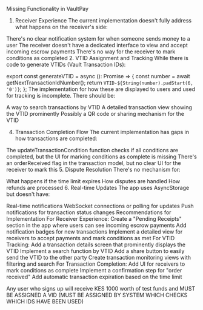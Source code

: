 Missing Functionality in VaultPay
1. Receiver Experience
The current implementation doesn't fully address what happens on the receiver's side:

There's no clear notification system for when someone sends money to a user
The receiver doesn't have a dedicated interface to view and accept incoming escrow payments
There's no way for the receiver to mark conditions as completed
2. VTID Assignment and Tracking
While there is code to generate VTIDs (Vault Transaction IDs):

export const generateVTID = async (): Promise<string> => {
  const number = await getNextTransactionIdNumber();
  return `VTID-${String(number).padStart(6, '0')}`;
};
The implementation for how these are displayed to users and used for tracking is incomplete. There should be:

A way to search transactions by VTID
A detailed transaction view showing the VTID prominently
Possibly a QR code or sharing mechanism for the VTID

4. Transaction Completion Flow
The current implementation has gaps in how transactions are completed:

The updateTransactionCondition function checks if all conditions are completed, but the UI for marking conditions as complete is missing
There's an orderReceived flag in the transaction model, but no clear UI for the receiver to mark this
5. Dispute Resolution
There's no mechanism for:

What happens if the time limit expires
How disputes are handled
How refunds are processed
6. Real-time Updates
The app uses AsyncStorage but doesn't have:

Real-time notifications
WebSocket connections or polling for updates
Push notifications for transaction status changes
Recommendations for Implementation
For Receiver Experience:
Create a "Pending Receipts" section in the app where users can see incoming escrow payments
Add notification badges for new transactions
Implement a detailed view for receivers to accept payments and mark conditions as met
For VTID Tracking:
Add a transaction details screen that prominently displays the VTID
Implement a search function by VTID
Add a share button to easily send the VTID to the other party
Create transaction monitoring views with filtering and search
For Transaction Completion:
Add UI for receivers to mark conditions as complete
Implement a confirmation step for "order received"
Add automatic transaction expiration based on the time limit

Any user who signs up will receive KES 1000 worth of test funds and MUST BE ASSIGNED A VID (MUST BE ASSIGNED BY SYSTEM WHICH CHECKS WHICH IDS HAVE BEEN USED)